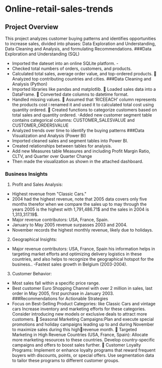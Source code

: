 # Online-retail-sales-trends
## Project Overview
This project analyzes customer buying patterns and identifies opportunities to increase sales, divided into phases: Data Exploration and Understanding, Data Cleaning and Analysis, and
formulating Recommendations.
###Data Exploration and Understanding (SQL)
- Imported the dateset into an online SQLite platform. -
-  Checked total numbers of orders, customers, and products.
- Calculated total sales, average order value, and top-ordered products.  Analyzed top contributing countries and cities.
###Data Cleaning and Analysis (Python)
- Imported libraries like pandas and matplotlib.  Loaded sales data into a DataFrame.  Converted date columns to datetime format.
- Handled missing values.  Assumed that ‘RICEEACH’ column represents the products cost i renamed it and used
it to calculated total cost using quantity ordered.  Created functions to categorize customers based on total sales and quantity ordered.
-Added new customer segment table contains categorical columns:
CUSTOMER_SALESVALUE and CUSTOMER_ORDERSVALUE
- Analyzed trends over time to identify the buying patterns
###Data Visualization and Analysis (Power BI)
- Imported cleaned sales and segment tables into Power BI.
- Created relationships between tables for analysis.
- Add new Measures table Measures and including Profit Margin Ratio, CLTV, and
Quarter over Quarter Change
- Then made the visualization as shown in the attached dashboard.
### Business Insights
1. Profit and Sales Analysis:
- Highest revenue from "Classic Cars."
- 2004 had the highest revenue, note that 2005 data covers only five months therefor
when we compare the sales up to may through the years 2005 is the highest with
1,791,486.71$ and the sales in 2004 is 1,313,317.19$.
- Major revenue contributors: USA, France, Spain.
- January to May 2005 revenue surpasses 2003 and 2004.
- November records the highest monthly revenue, likely due to holidays.
2. Geographical Insights:
- Major revenue contributors: USA, France, Spain his information helps in targeting
market efforts and optimizing delivery logistics in these countries, and also helps to
recognize the geographical hotspot for the business..
-Fastest sales growth in Belgium (2003-2004).
3. Customer Behavior:
- Most sales fall within a specific price range.
- Best customer Euro Shopping Channel with over 2 million in sales, last order in May
2005, first purchase in January 2003.
  ###Recommendations for Actionable Strategies
- Focus on Best-Selling Product Categories: like Classic Cars and vintage cars Increase
inventory and marketing efforts for these categories. Consider introducing new models
or exclusive deals to attract more customers.  Seasonal Marketing Campaigns:Plan and execute special promotions and holiday
campaigns leading up to and during November to maximize sales during this high￾revenue month.  Targeted Marketing in High Revenue Countries (USA, France, Spain): Allocate more
marketing resources to these countries. Develop country-specific campaigns and offers
to boost sales further.  Customer Loyalty Programs: Implement or enhance loyalty programs that reward
frequent buyers with discounts, points, or special offers. Use segmentation data to tailor
these programs to different customer groups.
